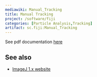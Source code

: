 ```yaml
---
mediawiki: Manual_Tracking
title: Manual Tracking
project: /software/fiji
categories: [Particle Analysis,Tracking]
artifact: sc.fiji:Manual_Tracking
---
```


 

See pdf documentation [here](https://imagej.net/ij/plugins/track/Manual%20Tracking%20plugin.pdf)

## See also

-   [ImageJ 1.x website](https://imagej.net/ij/plugins/track/track.html)

  
